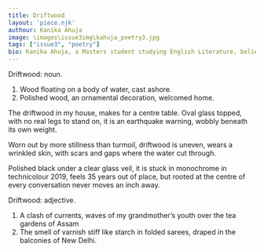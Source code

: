 ```yaml
---
title: Driftwood
layout: 'piece.njk'
authour: Kanika Ahuja
image: \images\issue3img\kahuja_poetry3.jpg
tags: ["issue3", "poetry"]
bio: Kanika Ahuja, a Masters student studying English Literature, believes in the inexplicable joy of sunshines and smiles. Surrounded by stories, she weaves words into moments that cast projections like shadows on sunny days, keeping her company, always. She is a poet, a performer and an educator of poetry, working towards finding her own voice while also helping others find theirs. Someone who should never be left alone in a Stationery Store, Kanika hoards verses on sticky notes in mason jars to be set free like paper boats on rainy days. She believes in magic, and cupcakes, and can be found sprinkling cinnamon over everything.
---
```

Driftwood: noun.
1. Wood floating
on a body of water,
cast ashore.
2. Polished wood,
an ornamental decoration,
welcomed home.

The driftwood in my house,
makes for a centre table.
Oval glass topped,
with no real legs to stand on,
it is an earthquake warning,
wobbly beneath its own weight.

Worn out
by more stillness
than turmoil,
driftwood is uneven,
wears a wrinkled skin,
with scars and gaps
where the water cut through.

Polished black
under a clear glass veil,
it is stuck in monochrome
in technicolour 2019,
feels 35 years out of place,
but rooted at the centre
of every conversation
never moves an inch away.

Driftwood: adjective.
1. A clash of currents,
waves of my grandmother’s youth
over the tea gardens of Assam
2. The smell of varnish
stiff like starch in folded sarees,
draped in the balconies of New Delhi.
